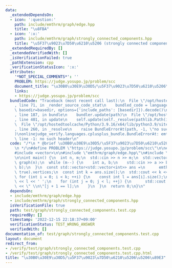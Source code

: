 ```yaml
---
data:
  _extendedDependsOn:
  - icon: ':question:'
    path: include/emthrm/graph/edge.hpp
    title: "\u8FBA"
  - icon: ':x:'
    path: include/emthrm/graph/strongly_connected_components.hpp
    title: "\u5F37\u9023\u7D50\u6210\u5206 (strongly connected components) \u5206\u89E3"
  _extendedRequiredBy: []
  _extendedVerifiedWith: []
  _isVerificationFailed: true
  _pathExtension: cpp
  _verificationStatusIcon: ':x:'
  attributes:
    '*NOT_SPECIAL_COMMENTS*': ''
    PROBLEM: https://judge.yosupo.jp/problem/scc
    document_title: "\u30B0\u30E9\u30D5/\u5F37\u9023\u7D50\u6210\u5206\u5206\u89E3"
    links:
    - https://judge.yosupo.jp/problem/scc
  bundledCode: "Traceback (most recent call last):\n  File \"/opt/hostedtoolcache/Python/3.9.16/x64/lib/python3.9/site-packages/onlinejudge_verify/documentation/build.py\"\
    , line 71, in _render_source_code_stat\n    bundled_code = language.bundle(stat.path,\
    \ basedir=basedir, options={'include_paths': [basedir]}).decode()\n  File \"/opt/hostedtoolcache/Python/3.9.16/x64/lib/python3.9/site-packages/onlinejudge_verify/languages/cplusplus.py\"\
    , line 187, in bundle\n    bundler.update(path)\n  File \"/opt/hostedtoolcache/Python/3.9.16/x64/lib/python3.9/site-packages/onlinejudge_verify/languages/cplusplus_bundle.py\"\
    , line 401, in update\n    self.update(self._resolve(pathlib.Path(included), included_from=path))\n\
    \  File \"/opt/hostedtoolcache/Python/3.9.16/x64/lib/python3.9/site-packages/onlinejudge_verify/languages/cplusplus_bundle.py\"\
    , line 260, in _resolve\n    raise BundleErrorAt(path, -1, \"no such header\"\
    )\nonlinejudge_verify.languages.cplusplus_bundle.BundleErrorAt: emthrm/graph/edge.hpp:\
    \ line -1: no such header\n"
  code: "/*\n * @brief \u30B0\u30E9\u30D5/\u5F37\u9023\u7D50\u6210\u5206\u5206\u89E3\
    \n */\n#define PROBLEM \"https://judge.yosupo.jp/problem/scc\"\n\n#include <iostream>\n\
    #include <vector>\n\n#include \"emthrm/graph/edge.hpp\"\n#include \"emthrm/graph/strongly_connected_components.hpp\"\
    \n\nint main() {\n  int n, m;\n  std::cin >> n >> m;\n  std::vector<std::vector<emthrm::Edge<bool>>>\
    \ graph(n);\n  while (m--) {\n    int a, b;\n    std::cin >> a >> b;\n    graph[a].emplace_back(a,\
    \ b);\n  }\n  const std::vector<std::vector<int>> ans =\n      emthrm::StronglyConnectedComponents<bool>(graph,\
    \ true).vertices;\n  const int k = ans.size();\n  std::cout << k << '\\n';\n \
    \ for (int i = 0; i < k; ++i) {\n    const int l = ans[i].size();\n    std::cout\
    \ << l << ' ';\n    for (int j = 0; j < l; ++j) {\n      std::cout << ans[i][j]\
    \ << \" \\n\"[j + 1 == l];\n    }\n  }\n  return 0;\n}\n"
  dependsOn:
  - include/emthrm/graph/edge.hpp
  - include/emthrm/graph/strongly_connected_components.hpp
  isVerificationFile: true
  path: test/graph/strongly_connected_components.test.cpp
  requiredBy: []
  timestamp: '2022-12-15 22:18:37+09:00'
  verificationStatus: TEST_WRONG_ANSWER
  verifiedWith: []
documentation_of: test/graph/strongly_connected_components.test.cpp
layout: document
redirect_from:
- /verify/test/graph/strongly_connected_components.test.cpp
- /verify/test/graph/strongly_connected_components.test.cpp.html
title: "\u30B0\u30E9\u30D5/\u5F37\u9023\u7D50\u6210\u5206\u5206\u89E3"
---
```

